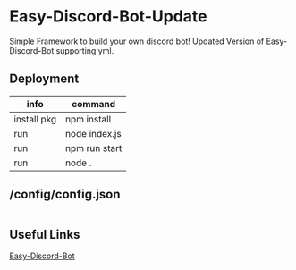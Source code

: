 # Easy-Discord-Bot-Update
Simple Framework to build your own discord bot!
Updated Version of Easy-Discord-Bot supporting yml.

## Deployment

|      info         |         command         |
| ------------------|-------------------------|
|    install pkg    |       npm install       |
|        run        |      node index.js      |
|        run        |       npm run start     |
|        run        |           node .        |

## /config/config.json
```yml

```

## Useful Links
[Easy-Discord-Bot](https://github.com/ivan100-ivoop/Easy-Discord-Bot)
